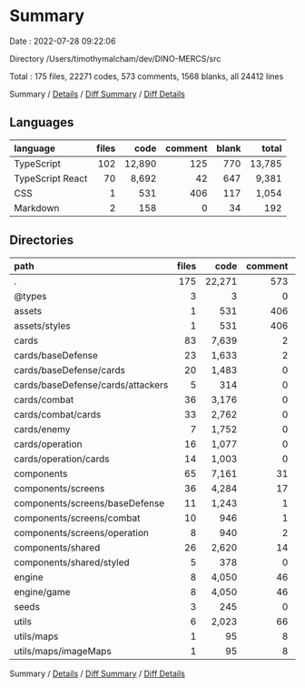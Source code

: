 # Summary

Date : 2022-07-28 09:22:06

Directory /Users/timothymalcham/dev/DINO-MERCS/src

Total : 175 files,  22271 codes, 573 comments, 1568 blanks, all 24412 lines

Summary / [Details](details.md) / [Diff Summary](diff.md) / [Diff Details](diff-details.md)

## Languages
| language | files | code | comment | blank | total |
| :--- | ---: | ---: | ---: | ---: | ---: |
| TypeScript | 102 | 12,890 | 125 | 770 | 13,785 |
| TypeScript React | 70 | 8,692 | 42 | 647 | 9,381 |
| CSS | 1 | 531 | 406 | 117 | 1,054 |
| Markdown | 2 | 158 | 0 | 34 | 192 |

## Directories
| path | files | code | comment | blank | total |
| :--- | ---: | ---: | ---: | ---: | ---: |
| . | 175 | 22,271 | 573 | 1,568 | 24,412 |
| @types | 3 | 3 | 0 | 3 | 6 |
| assets | 1 | 531 | 406 | 117 | 1,054 |
| assets/styles | 1 | 531 | 406 | 117 | 1,054 |
| cards | 83 | 7,639 | 2 | 379 | 8,020 |
| cards/baseDefense | 23 | 1,633 | 2 | 106 | 1,741 |
| cards/baseDefense/cards | 20 | 1,483 | 0 | 59 | 1,542 |
| cards/baseDefense/cards/attackers | 5 | 314 | 0 | 14 | 328 |
| cards/combat | 36 | 3,176 | 0 | 150 | 3,326 |
| cards/combat/cards | 33 | 2,762 | 0 | 99 | 2,861 |
| cards/enemy | 7 | 1,752 | 0 | 61 | 1,813 |
| cards/operation | 16 | 1,077 | 0 | 61 | 1,138 |
| cards/operation/cards | 14 | 1,003 | 0 | 42 | 1,045 |
| components | 65 | 7,161 | 31 | 603 | 7,795 |
| components/screens | 36 | 4,284 | 17 | 381 | 4,682 |
| components/screens/baseDefense | 11 | 1,243 | 1 | 129 | 1,373 |
| components/screens/combat | 10 | 946 | 1 | 91 | 1,038 |
| components/screens/operation | 8 | 940 | 2 | 83 | 1,025 |
| components/shared | 26 | 2,620 | 14 | 203 | 2,837 |
| components/shared/styled | 5 | 378 | 0 | 27 | 405 |
| engine | 8 | 4,050 | 46 | 221 | 4,317 |
| engine/game | 8 | 4,050 | 46 | 221 | 4,317 |
| seeds | 3 | 245 | 0 | 6 | 251 |
| utils | 6 | 2,023 | 66 | 164 | 2,253 |
| utils/maps | 1 | 95 | 8 | 8 | 111 |
| utils/maps/imageMaps | 1 | 95 | 8 | 8 | 111 |

Summary / [Details](details.md) / [Diff Summary](diff.md) / [Diff Details](diff-details.md)